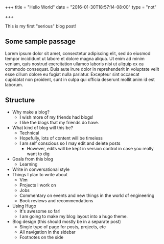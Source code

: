 +++
title = "Hello World"
date = "2016-01-30T18:57:14-08:00"
type = "not"

+++

This is my first "serious" blog post!

## Some sample passage

Lorem ipsum dolor sit amet, consectetur adipiscing elit, sed do eiusmod tempor
incididunt ut labore et dolore magna aliqua. Ut enim ad minim veniam, quis
nostrud exercitation ullamco laboris nisi ut aliquip ex ea commodo consequat.
Duis aute irure dolor in reprehenderit in voluptate velit esse cillum dolore eu
fugiat nulla pariatur. Excepteur sint occaecat cupidatat non proident, sunt in
culpa qui officia deserunt mollit anim id est laborum.

## Structure

* Why make a blog?
  * I wish more of my friends had blogs!
  * I like the blogs that my friends do have.
* What kind of blog will this be?
  * Technical
  * Hopefully, lots of content will be timeless
  * I am self conscious so I may edit and delete posts
    * However, edits will be kept in version control in case you really want to dig
* Goals from this blog
  * Learning
* Write in conversational style
* Things I plan to write about
  * Vim
  * Projects I work on
  * Jobs
  * Commentary on events and new things in the world of engineering
  * Book reviews and recommendations
* Using Hugo
  * It's awesome so far!
  * I am going to make my blog layout into a hugo theme.
* Blog design (this should mostly be in a separate post)
  * Single type of page for posts, projects, etc
  * All navigation in the sidebar
  * Footnotes on the side
